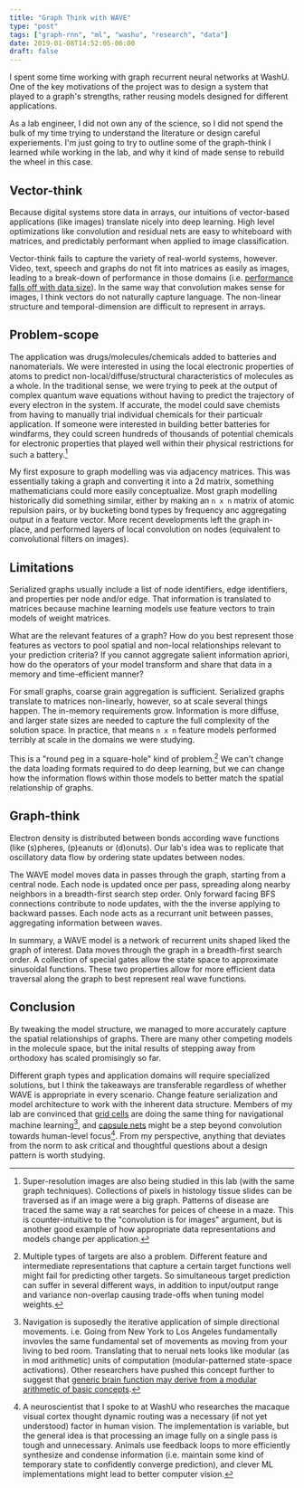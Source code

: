 ```yaml
---
title: "Graph Think with WAVE"
type: "post"
tags: ["graph-rnn", "ml", "washu", "research", "data"]
date: 2019-01-08T14:52:05-06:00
draft: false
---
```


I spent some time working with graph recurrent neural networks at WashU. One of the key motivations of the project was to design a system that played to a graph's strengths, rather reusing models designed for different applications.

As a lab engineer, I did not own any of the science, so I did not spend the bulk of my time trying to understand the literature or design careful experiements. I'm just going to try to outline some of the graph-think I learned while working in the lab, and why it kind of made sense to rebuild the wheel in this case.

## Vector-think

Because digital systems store data in arrays, our intuitions of vector-based applications (like images) translate nicely into deep learning. High level optimizations like convolution and residual nets are easy to whiteboard with matrices, and predictably performant when applied to image classification.

Vector-think fails to capture the variety of real-world systems, however. Video, text, speech and graphs do not fit into matrices as easily as images, leading to a break-down of performance in those domains (i.e. [performance falls off with data size](https://blog.acolyer.org/2018/03/28/deep-learning-scaling-is-predictable-empirically/)). In the same way that convolution makes sense for images, I think vectors do not naturally capture language. The non-linear structure and temporal-dimension are difficult to represent in arrays.

## Problem-scope

The application was drugs/molecules/chemicals added to batteries and nanomaterials. We were interested in using the local electronic properties of atoms to predict non-local/diffuse/structural characteristics of molecules as a whole. In the traditional sense, we were trying to peek at the output of complex quantum wave equations without having to predict the trajectory of every electron in the system. If accurate, the model could save chemists from having to manually trial individual chemicals for their particualr application. If someone were interested in building better batteries for windfarms, they could screen hundreds of thousands of potential chemicals for electronic properties that played well within their physical restrictions for such a battery.[^1]

[^1]: Super-resolution images are also being studied in this lab (with the same graph techniques). Collections of pixels in histology tissue slides can be traversed as if an image were a big graph. Patterns of disease are traced the same way a rat searches for peices of cheese in a maze. This is counter-intuitive to the "convolution is for images" argument, but is another good example of how appropriate data representations and models change per application.

My first exposure to graph modelling was via adjacency matrices. This was essentially taking a graph and converting it into a 2d matrix, something mathematicians could more easily conceptualize. Most graph modelling historically did something similar, either by making an `n x n` matrix of atomic repulsion pairs, or by bucketing bond types by frequency anc aggregating output in a feature vector. More recent developments left the graph in-place, and performed layers of local convolution on nodes (equivalent to convolutional filters on images).

## Limitations

Serialized graphs usually include a list of node identifiers, edge identifiers, and properties per node and/or edge. That information is translated to matrices because machine learning models use feature vectors to train models of weight matrices.

What are the relevant features of a graph? How do you best represent those features as vectors to pool spatial and non-local relationships relevant to your prediction criteria? If you cannot aggregate salient information apriori, how do the operators of your model transform and share that data in a memory and time-efficient manner?

For small graphs, coarse grain aggregation is sufficient. Serialized graphs translate to matrices non-linearly, however, so at scale several things happen. The in-memory requirements grow. Information is more diffuse, and larger state sizes are needed to capture the full complexity of the solution space. In practice, that means `n x n` feature models performed terribly at scale in the domains we were studying.

This is a "round peg in a square-hole" kind of problem.[^2] We can't change the data loading formats required to do deep learning, but we can change how the information flows within those models to better match the spatial relationship of graphs.

[^2]: Multiple types of targets are also a problem. Different feature and intermediate representations that capture a certain target functions well might fail for predicting other targets. So simultaneous target prediction can suffer in several different ways, in addition to input/output range and variance non-overlap causing trade-offs when tuning model weights.

## Graph-think

Electron density is distributed between bonds according wave functions (like (s)pheres, (p)eanuts or (d)onuts). Our lab's idea was to replicate that oscillatory data flow by ordering state updates between nodes.

The WAVE model moves data in passes through the graph, starting from a central node. Each node is updated once per pass, spreading along nearby neighbors in a breadth-first search step order. Only forward facing BFS connections contribute to node updates, with the the inverse applying to backward passes. Each node acts as a recurrant unit between passes, aggregating information between waves.

In summary, a WAVE model is a network of recurrent units shaped liked the graph of interest. Data moves through the graph in a breadth-first search order. A collection of special gates allow the state space to approximate sinusoidal functions. These two properties allow for more efficient data traversal along the graph to best represent real wave functions.

## Conclusion

By tweaking the model structure, we managed to more accurately capture the spatial relationships of graphs. There are many other competing models in the molecule space, but the inital results of stepping away from orthodoxy has scaled promisingly so far.

Different graph types and application domains will require specialized solutions, but I think the takeaways are transferable regardless of whether WAVE is appropriate in every scenario. Change feature serialization and model architecture to work with the inherent data structure. Members of my lab are convinced that [grid cells](https://deepmind.com/blog/grid-cells/) are doing the same thing for navigational machine learning[^3], and [capsule nets](https://arxiv.org/abs/1710.09829) might be a step beyond convolution towards human-level focus[^4]. From my perspective, anything that deviates from the norm to ask critical and thoughtful questions about a design pattern is worth studying.

[^3]: Navigation is suposedly the iterative application of simple directional movements. i.e. Going from New York to Los Angeles fundamentally invovles the same fundamental set of movements as moving from your living to bed room. Translating that to nerual nets looks like modular (as in mod arithmetic) units of computation (modular-patterned state-space activations). Other researchers have pushed this concept further to suggest that [generic brain function may derive from a modular arithmetic of basic concepts](http://dx.doi.org/10.1101/442418).

[^4]: A neuroscientist that I spoke to at WashU who researches the macaque visual cortex thought dynamic routing was a necessary (if not yet understood) factor in human vision. The implementation is variable, but the general idea is that processing an image fully on a single pass is tough and unnecessary. Animals use feedback loops to more efficiently synthesize and condense information (i.e. maintain some kind of temporary state to confidently converge prediction), and clever ML implementations might lead to better computer vision.
